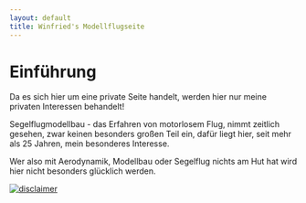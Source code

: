```yaml
---
layout: default
title: Winfried's Modellflugseite
---
```




# Einführung




Da es sich hier um eine private Seite handelt, 
werden hier nur meine privaten Interessen behandelt!



Segelflugmodellbau - das Erfahren von motorlosem Flug, 
nimmt zeitlich gesehen, zwar keinen besonders großen Teil ein, 
dafür liegt hier, seit mehr als 25 Jahren, mein besonderes Interesse.


Wer also mit Aerodynamik, Modellbau oder Segelflug 
nichts am Hut hat wird hier nicht besonders glücklich werden.

[![disclaimer](http://www.disclaimer.de/images/d_gold.gif)](http://www.disclaimer.de/disclaimer.htm?farbe=FFFFFF/000000/000000/000000)